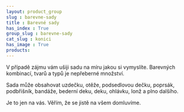 ```yaml
---
layout: product_group
slug : barevne-sady
title : Barevné sady
has_index : True
group_slug : barevne-sady
cat_slug : konici
has_image : True
products:
---
```


V případě zájmu vám ušiji sadu na míru jakou si vymyslíte. 
Barevných kombinací, tvarů a typů je nepřeberné množství. 

Sada může obsahovat uzdečku, otěže, podsedlovou dečku, poprsák, 
podbřišník, bandáže, bederní deku, deku, ohlávku, lonž a plno dalšího. 

Je to jen na vás. Věřím, že se jistě na všem domluvíme.